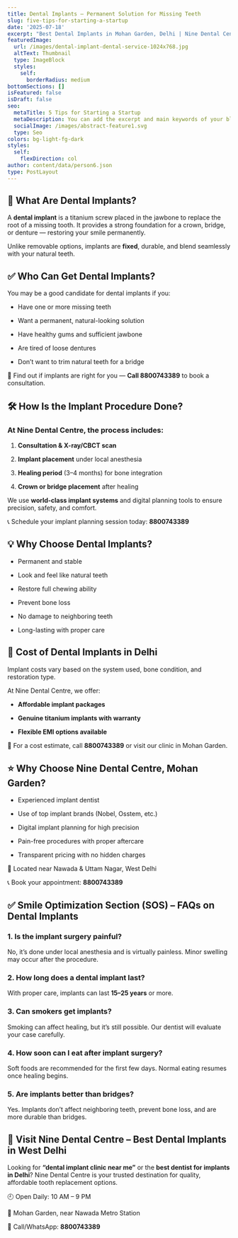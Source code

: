 ```yaml
---
title: Dental Implants – Permanent Solution for Missing Teeth
slug: five-tips-for-starting-a-startup
date: '2025-07-18'
excerpt: "Best Dental Implants in Mohan Garden, Delhi | Nine Dental CentreMissing teeth can affect not just your smile but also your confidence, chewing ability, and speech. At Nine Dental Centre, Mohan Garden, we offer advanced dental implants that look, feel, and function like natural teeth.\n\U0001F4DE Call or WhatsApp: 8800743389 to book your implant consultation."
featuredImage:
  url: /images/dental-implant-dental-service-1024x768.jpg
  altText: Thumbnail
  type: ImageBlock
  styles:
    self:
      borderRadius: medium
bottomSections: []
isFeatured: false
isDraft: false
seo:
  metaTitle: 5 Tips for Starting a Startup
  metaDescription: You can add the excerpt and main keywords of your blog post here.
  socialImage: /images/abstract-feature1.svg
  type: Seo
colors: bg-light-fg-dark
styles:
  self:
    flexDirection: col
author: content/data/person6.json
type: PostLayout
---
```

## 🦷 What Are Dental Implants?

A **dental implant** is a titanium screw placed in the jawbone to replace the root of a missing tooth. It provides a strong foundation for a crown, bridge, or denture — restoring your smile permanently.

Unlike removable options, implants are **fixed**, durable, and blend seamlessly with your natural teeth.



## ✅ Who Can Get Dental Implants?

You may be a good candidate for dental implants if you:

*   Have one or more missing teeth

*   Want a permanent, natural-looking solution

*   Have healthy gums and sufficient jawbone

*   Are tired of loose dentures

*   Don’t want to trim natural teeth for a bridge

📱 Find out if implants are right for you — **Call 8800743389** to book a consultation.



## 🛠️ How Is the Implant Procedure Done?

### At Nine Dental Centre, the process includes:

1.  **Consultation & X-ray/CBCT scan**

2.  **Implant placement** under local anesthesia

3.  **Healing period** (3–4 months) for bone integration

4.  **Crown or bridge placement** after healing

We use **world-class implant systems** and digital planning tools to ensure precision, safety, and comfort.

📞 Schedule your implant planning session today: **8800743389**



## 💡 Why Choose Dental Implants?

*   Permanent and stable

*   Look and feel like natural teeth

*   Restore full chewing ability

*   Prevent bone loss

*   No damage to neighboring teeth

*   Long-lasting with proper care



## 💸 Cost of Dental Implants in Delhi

Implant costs vary based on the system used, bone condition, and restoration type.

At Nine Dental Centre, we offer:

*   **Affordable implant packages**

*   **Genuine titanium implants with warranty**

*   **Flexible EMI options available**

📱 For a cost estimate, call **8800743389** or visit our clinic in Mohan Garden.



## ⭐ Why Choose Nine Dental Centre, Mohan Garden?

*   Experienced implant dentist

*   Use of top implant brands (Nobel, Osstem, etc.)

*   Digital implant planning for high precision

*   Pain-free procedures with proper aftercare

*   Transparent pricing with no hidden charges

📍 Located near Nawada & Uttam Nagar, West Delhi

📞 Book your appointment: **8800743389**



## ✅ Smile Optimization Section (SOS) – FAQs on Dental Implants

### 1. **Is the implant surgery painful?**

No, it’s done under local anesthesia and is virtually painless. Minor swelling may occur after the procedure.

### 2. **How long does a dental implant last?**

With proper care, implants can last **15–25 years** or more.

### 3. **Can smokers get implants?**

Smoking can affect healing, but it’s still possible. Our dentist will evaluate your case carefully.

### 4. **How soon can I eat after implant surgery?**

Soft foods are recommended for the first few days. Normal eating resumes once healing begins.

### 5. **Are implants better than bridges?**

Yes. Implants don’t affect neighboring teeth, prevent bone loss, and are more durable than bridges.



## 📍 Visit Nine Dental Centre – Best Dental Implants in West Delhi

Looking for **“dental implant clinic near me”** or the **best dentist for implants in Delhi**? Nine Dental Centre is your trusted destination for quality, affordable tooth replacement options.

🕘 Open Daily: 10 AM – 9 PM

📍 Mohan Garden, near Nawada Metro Station

📱 Call/WhatsApp: **8800743389**





